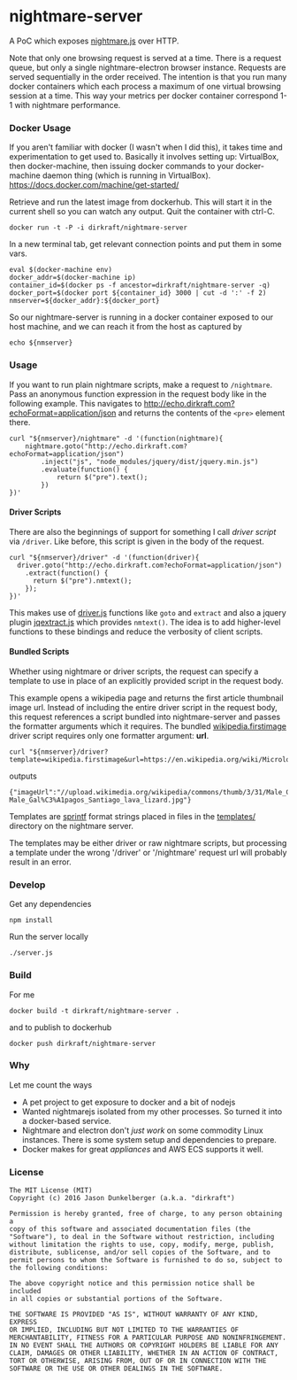 nightmare-server
================

A PoC which exposes [nightmare.js](https://github.com/segmentio/nightmare) 
over HTTP.

Note that only one browsing request is served at a time. There is a
request queue, but only a single nightmare-electron browser instance.
Requests are served sequentially in the order received.
The intention is that you run many docker containers which each process
a maximum of one virtual browsing session at a time. This way your
metrics per docker container correspond 1-1 with nightmare performance.



### Docker Usage ###

If you aren't familiar with docker (I wasn't when I did this),
it takes time and experimentation to get used to. Basically it involves
setting up: VirtualBox, then docker-machine, then issuing docker
commands to your docker-machine daemon thing (which is running in
VirtualBox). https://docs.docker.com/machine/get-started/

Retrieve and run the latest image from dockerhub. This will
start it in the current shell so you can watch any output.
Quit the container with ctrl-C.

    docker run -t -P -i dirkraft/nightmare-server

In a new terminal tab, get relevant connection points and put them
in some vars.

    eval $(docker-machine env)
    docker_addr=$(docker-machine ip)
    container_id=$(docker ps -f ancestor=dirkraft/nightmare-server -q)
    docker_port=$(docker port ${container_id} 3000 | cut -d ':' -f 2)
    nmserver=${docker_addr}:${docker_port}

So our nightmare-server is running in a docker container exposed to our
host machine, and we can reach it from the host as captured by

    echo ${nmserver}


### Usage ###

If you want to run plain nightmare scripts, make a request
to `/nightmare`. Pass an anonymous function expression in the request
body like in the following example. This navigates to
http://echo.dirkraft.com?echoFormat=application/json and returns the
contents of the `<pre>` element there.

    curl "${nmserver}/nightmare" -d '(function(nightmare){
        nightmare.goto("http://echo.dirkraft.com?echoFormat=application/json")
            .inject("js", "node_modules/jquery/dist/jquery.min.js")
            .evaluate(function() {
                return $("pre").text();
            })
    })'



#### Driver Scripts ####

There are also the beginnings of support for something I call
*driver script* via `/driver`. Like before, this script is given in
the body of the request.

    curl "${nmserver}/driver" -d '(function(driver){
      driver.goto("http://echo.dirkraft.com?echoFormat=application/json")
        .extract(function() {
          return $("pre").nmtext();
        });
    })'

This makes use of [driver.js](https://github.com/dirkraft/nightmare-server/blob/master/driver.js)
functions like `goto` and `extract` and also a jquery plugin
[jqextract.js](https://github.com/dirkraft/nightmare-server/blob/master/jqextract.js)
which provides `nmtext()`. The idea is to add higher-level functions
to these bindings and reduce the verbosity of client scripts.



#### Bundled Scripts ####

Whether using nightmare or driver scripts, the request can specify a
template to use in place of an explicitly provided script in the request
body.

This example opens a wikipedia page and returns the first article thumbnail 
image url. Instead of including the entire driver script in the request 
body, this request references a script bundled into nightmare-server and 
passes the formatter arguments which it requires. The bundled 
[wikipedia.firstimage](templates/wikipedia.firstimage.js) 
driver script requires only one formatter argument: **url**.

    curl "${nmserver}/driver?template=wikipedia.firstimage&url=https://en.wikipedia.org/wiki/Microlophus_albemarlensis"

outputs

    {"imageUrl":"//upload.wikimedia.org/wikipedia/commons/thumb/3/31/Male_Gal%C3%A1pagos_Santiago_lava_lizard.jpg/220px-Male_Gal%C3%A1pagos_Santiago_lava_lizard.jpg"}

Templates are [sprintf](https://www.npmjs.com/package/sprintf) format strings
placed in files in the [templates/](https://github.com/dirkraft/nightmare-server/tree/master/templates)
directory on the nightmare server.

The templates may be either driver or raw nightmare scripts, but
processing a template under the wrong '/driver' or '/nightmare' request
url will probably result in an error.



### Develop ###

Get any dependencies

    npm install

Run the server locally

    ./server.js



### Build ###

For me

    docker build -t dirkraft/nightmare-server .

and to publish to dockerhub

    docker push dirkraft/nightmare-server



### Why ###

Let me count the ways

  - A pet project to get exposure to docker and a bit of nodejs
  - Wanted nightmarejs isolated from my other processes. So turned it
    into a docker-based service.
  - Nightmare and electron don't *just work* on some commodity Linux
    instances. There is some system setup and dependencies to prepare.
  - Docker makes for great *appliances* and AWS ECS supports it well.



### License ###

```
The MIT License (MIT)
Copyright (c) 2016 Jason Dunkelberger (a.k.a. "dirkraft")

Permission is hereby granted, free of charge, to any person obtaining a 
copy of this software and associated documentation files (the 
"Software"), to deal in the Software without restriction, including 
without limitation the rights to use, copy, modify, merge, publish, 
distribute, sublicense, and/or sell copies of the Software, and to 
permit persons to whom the Software is furnished to do so, subject to 
the following conditions:

The above copyright notice and this permission notice shall be included 
in all copies or substantial portions of the Software.

THE SOFTWARE IS PROVIDED "AS IS", WITHOUT WARRANTY OF ANY KIND, EXPRESS 
OR IMPLIED, INCLUDING BUT NOT LIMITED TO THE WARRANTIES OF 
MERCHANTABILITY, FITNESS FOR A PARTICULAR PURPOSE AND NONINFRINGEMENT. 
IN NO EVENT SHALL THE AUTHORS OR COPYRIGHT HOLDERS BE LIABLE FOR ANY 
CLAIM, DAMAGES OR OTHER LIABILITY, WHETHER IN AN ACTION OF CONTRACT, 
TORT OR OTHERWISE, ARISING FROM, OUT OF OR IN CONNECTION WITH THE 
SOFTWARE OR THE USE OR OTHER DEALINGS IN THE SOFTWARE.
```
